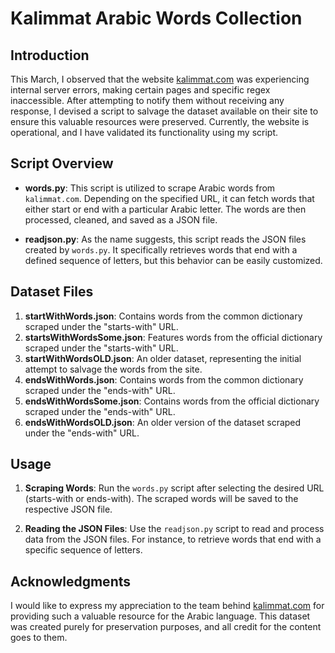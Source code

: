 # Kalimmat Arabic Words Collection

## Introduction

This March, I observed that the website [kalimmat.com](https://kalimmat.com/) was experiencing internal server errors, making certain pages and specific regex inaccessible. After attempting to notify them without receiving any response, I devised a script to salvage the dataset available on their site to ensure this valuable resources were preserved. Currently, the website is operational, and I have validated its functionality using my script.

## Script Overview

- **words.py**: This script is utilized to scrape Arabic words from `kalimmat.com`. Depending on the specified URL, it can fetch words that either start or end with a particular Arabic letter. The words are then processed, cleaned, and saved as a JSON file.
  
- **readjson.py**: As the name suggests, this script reads the JSON files created by `words.py`. It specifically retrieves words that end with a defined sequence of letters, but this behavior can be easily customized.

## Dataset Files

1. **startWithWords.json**: Contains words from the common dictionary scraped under the "starts-with" URL.
2. **startsWithWordsSome.json**: Features words from the official dictionary scraped under the "starts-with" URL.
3. **startWithWordsOLD.json**: An older dataset, representing the initial attempt to salvage the words from the site.
4. **endsWithWords.json**: Contains words from the common dictionary scraped under the "ends-with" URL.
5. **endsWithWordsSome.json**: Contains words from the official dictionary scraped under the "ends-with" URL.
6. **endsWithWordsOLD.json**: An older version of the dataset scraped under the "ends-with" URL.

## Usage

1. **Scraping Words**:
   Run the `words.py` script after selecting the desired URL (starts-with or ends-with). The scraped words will be saved to the respective JSON file.

2. **Reading the JSON Files**:
   Use the `readjson.py` script to read and process data from the JSON files. For instance, to retrieve words that end with a specific sequence of letters.


## Acknowledgments

I would like to express my appreciation to the team behind [kalimmat.com](https://kalimmat.com/) for providing such a valuable resource for the Arabic language. This dataset was created purely for preservation purposes, and all credit for the content goes to them.
